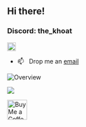 ## Hi there!
### Discord: the_khoat

<p align="left"> <img src="https://komarev.com/ghpvc/?username=khosraw&label=Profile%20views&color=0e75b6&style=flat" alt="khosraw" style="height: 20px; width: auto;"/> </p>

- 📫 &nbsp; Drop me an [email](mailto:khosraw.azizi@gmail.com)

![Overview](https://github-readme-stats-d.vercel.app/api?username=Khosraw&count_private=false&theme=github_dark&hide_border=true)

![](https://github-readme-streak-stats.herokuapp.com/?user=Khosraw&theme=highcontrast&hide_border=true)<br/>


<a href='https://ko-fi.com/khosraw' target='_blank'><img height='35' style='border:0px;height:46px;' src='https://az743702.vo.msecnd.net/cdn/kofi3.png?v=0' border='0' alt='Buy Me a Coffee at ko-fi.com/khosraw' />
